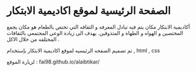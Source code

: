 
# الصفحة الرئيسية لموقع اكاديمية الابتكار  
أكاديمية الابتكار مكان يتم فيه تبادل المعرفه و الثقافه التي تختص بالطعام هو مكان يجمع المختصين و الهواه و الطهاة و المتذوقين.
يهدف الى زيادة الوعي المجتمعي بالثقافات المختلفه من خلال الاكل .

تم تصميم الصفحه الرئيسيه لموقع اكاديمية الابتكار بإستخدام  , html , css

لزيارة الموقع : fai98.github.io/alaibtikar/ 
